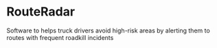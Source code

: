 # RouteRadar
Software to helps truck drivers avoid high-risk areas by alerting them to routes with frequent roadkill incidents
